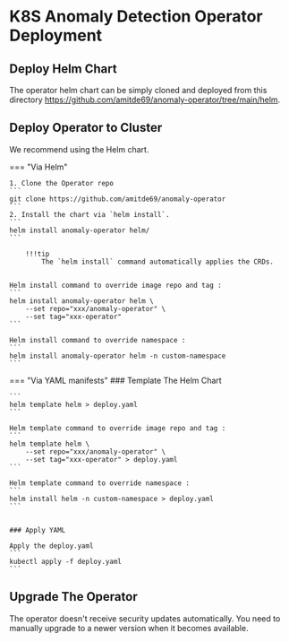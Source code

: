 # K8S Anomaly Detection Operator Deployment
## Deploy Helm Chart

The operator helm chart can be simply cloned and deployed from this directory 
<a ref="https://github.com/amitde69/anomaly-operator/tree/main/helm">https://github.com/amitde69/anomaly-operator/tree/main/helm<a/>.


## Deploy Operator to Cluster

We recommend using the Helm chart.

=== "Via Helm"

    1. Clone the Operator repo
    ```
    git clone https://github.com/amitde69/anomaly-operator
    ```
    2. Install the chart via `helm install`.
    ```
    helm install anomaly-operator helm/
    ```

        !!!tip
            The `helm install` command automatically applies the CRDs.


    Helm install command to override image repo and tag : 
    ```
    helm install anomaly-operator helm \
        --set repo="xxx/anomaly-operator" \
        --set tag="xxx-operator"
    ```

    Helm install command to override namespace : 
    ```
    helm install anomaly-operator helm -n custom-namespace
    ```

=== "Via YAML manifests"
    ### Template The Helm Chart

    ```
    helm template helm > deploy.yaml
    ```

    Helm template command to override image repo and tag : 
    ```
    helm template helm \
        --set repo="xxx/anomaly-operator" \
        --set tag="xxx-operator" > deploy.yaml
    ```

    Helm template command to override namespace : 
    ```
    helm install helm -n custom-namespace > deploy.yaml
    ```


    ### Apply YAML
    
    Apply the deploy.yaml
    ```
    kubectl apply -f deploy.yaml
    ```
## Upgrade The Operator

The operator doesn't receive security updates automatically. You need to manually upgrade to a newer version when it becomes available.

